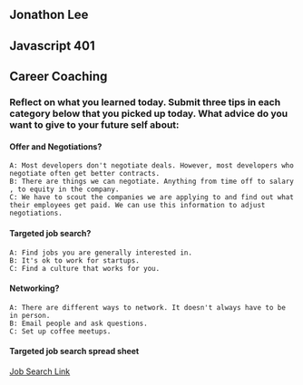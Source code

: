 ## Jonathon Lee
## Javascript 401
## Career Coaching

### Reflect on what you learned today. Submit three tips in each category below that you picked up today. What advice do you want to give to your future self about:

#### Offer and Negotiations?
```
A: Most developers don't negotiate deals. However, most developers who negotiate often get better contracts.
B: There are things we can negotiate. Anything from time off to salary , to equity in the company.
C: We have to scout the companies we are applying to and find out what their employees get paid. We can use this information to adjust negotiations.
```
#### Targeted job search?
```
A: Find jobs you are generally interested in.
B: It's ok to work for startups.
C: Find a culture that works for you.
```
#### Networking?
```
A: There are different ways to network. It doesn't always have to be in person.
B: Email people and ask questions.
C: Set up coffee meetups. 
```

#### Targeted job search spread sheet
[Job Search Link](https://docs.google.com/spreadsheets/d/1iqG46p3xMY-mS-PKPE_NluMYj2z4xImqCN0ryh_AQCI/edit?usp=sharing)
